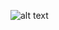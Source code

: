![alt text][logo]

[logo]: https://camo.githubusercontent.com/04a7aadd02d2b63e8bb874583ecccfc53cb5de906acc686df0ac5a2374707772/68747470733a2f2f63646e2e646973636f72646170702e636f6d2f656d6f6a69732f3734353335343532353935383939363133382e6769663f763d31.gif "Pushin P"

